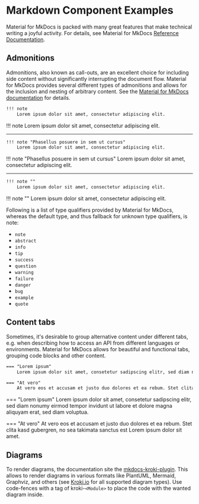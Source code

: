 # Markdown Component Examples

Material for MkDocs is packed with many great features that make technical writing a joyful activity. For details, see Material for MkDocs [Reference Documentation](https://squidfunk.github.io/mkdocs-material/reference).

## Admonitions

Admonitions, also known as call-outs, are an excellent choice for including side content without significantly interrupting the document flow. Material for MkDocs provides several different types of admonitions and allows for the inclusion and nesting of arbitrary content. See the [Material for MkDocs documentation](https://squidfunk.github.io/mkdocs-material/reference/admonitions) for details.

```markdown
!!! note
    Lorem ipsum dolor sit amet, consectetur adipiscing elit.
```

!!! note
    Lorem ipsum dolor sit amet, consectetur adipiscing elit.

---

```markdown
!!! note "Phasellus posuere in sem ut cursus"
    Lorem ipsum dolor sit amet, consectetur adipiscing elit.
```

!!! note "Phasellus posuere in sem ut cursus"
    Lorem ipsum dolor sit amet, consectetur adipiscing elit.

---

```markdown
!!! note ""
    Lorem ipsum dolor sit amet, consectetur adipiscing elit.
```

!!! note ""
    Lorem ipsum dolor sit amet, consectetur adipiscing elit.

Following is a list of type qualifiers provided by Material for MkDocs, whereas the default type, and thus fallback for unknown type qualifiers, is note:

- `note`
- `abstract`
- `info`
- `tip`
- `success`
- `question`
- `warning`
- `failure`
- `danger`
- `bug`
- `example`
- `quote`

## Content tabs

Sometimes, it's desirable to group alternative content under different tabs, e.g. when describing how to access an API from different languages or environments. Material for MkDocs allows for beautiful and functional tabs, grouping code blocks and other content.

```markdown
=== "Lorem ipsum"
    Lorem ipsum dolor sit amet, consetetur sadipscing elitr, sed diam nonumy eirmod tempor invidunt ut labore et dolore magna aliquyam erat, sed diam voluptua.

=== "At vero"
    At vero eos et accusam et justo duo dolores et ea rebum. Stet clita kasd gubergren, no sea takimata sanctus est Lorem ipsum dolor sit amet.
```

=== "Lorem ipsum"
    Lorem ipsum dolor sit amet, consetetur sadipscing elitr, sed diam nonumy eirmod tempor invidunt ut labore et dolore magna aliquyam erat, sed diam voluptua.

=== "At vero"
    At vero eos et accusam et justo duo dolores et ea rebum. Stet clita kasd gubergren, no sea takimata sanctus est Lorem ipsum dolor sit amet.

## Diagrams

To render diagrams, the documentation site the [mkdocs-kroki-plugin](https://pypi.org/project/mkdocs-kroki-plugin). This allows to render diagrams in various formats like PlantUML, Mermaid, Graphviz, and others (see [Kroki.io](https://kroki.io) for all supported diagram types). Use code-fences with a tag of kroki-`<Module>` to place the code with the wanted diagram inside.
